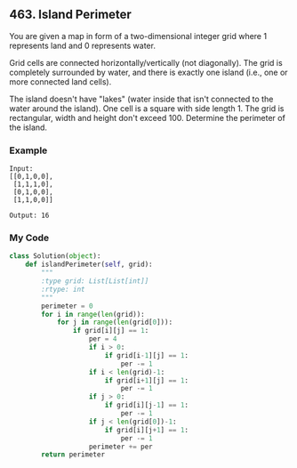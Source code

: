 ## 463. Island Perimeter

You are given a map in form of a two-dimensional integer grid where 1 represents land and 0 represents water.

Grid cells are connected horizontally/vertically (not diagonally). The grid is completely surrounded by water, and there is exactly one island (i.e., one or more connected land cells).

The island doesn't have "lakes" (water inside that isn't connected to the water around the island). One cell is a square with side length 1. The grid is rectangular, width and height don't exceed 100. Determine the perimeter of the island.


### Example
```
Input:
[[0,1,0,0],
 [1,1,1,0],
 [0,1,0,0],
 [1,1,0,0]]

Output: 16
```

### My Code
```python
class Solution(object):
    def islandPerimeter(self, grid):
        """
        :type grid: List[List[int]]
        :rtype: int
        """
        perimeter = 0
        for i in range(len(grid)):
            for j in range(len(grid[0])):
                if grid[i][j] == 1:
                    per = 4
                    if i > 0:
                        if grid[i-1][j] == 1:
                            per -= 1
                    if i < len(grid)-1:
                        if grid[i+1][j] == 1:
                            per -= 1
                    if j > 0:
                        if grid[i][j-1] == 1:
                            per -= 1
                    if j < len(grid[0])-1:
                        if grid[i][j+1] == 1:
                            per -= 1
                    perimeter += per
        return perimeter
```
